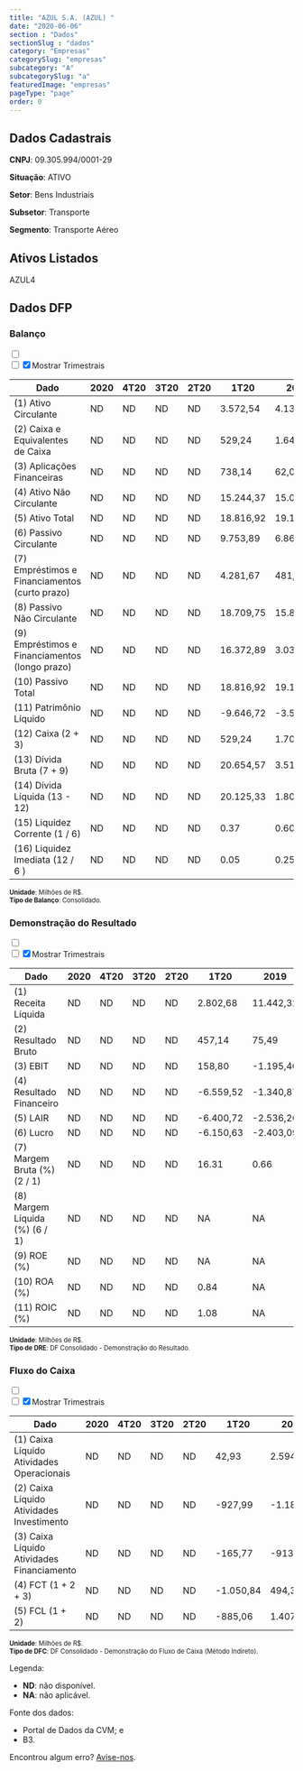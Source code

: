 ```yaml
---  
title: "AZUL S.A. (AZUL) "  
date: "2020-06-06"  
section : "Dados"  
sectionSlug : "dados"  
category: "Empresas"  
categorySlug: "empresas"  
subcategory: "A"  
subcategorySlug: "a"  
featuredImage: "empresas"  
pageType: "page"  
order: 0  
---
```



## Dados Cadastrais


**CNPJ**: 09.305.994/0001-29

**Situação**: ATIVO

**Setor**: Bens Industriais

**Subsetor**: Transporte

**Segmento**: Transporte Aéreo


## Ativos Listados


AZUL4 


## Dados DFP

### Balanço
  
<input type='checkbox' class='toggleCommand' id='toggleBalanco' name='toggleBalanco'>  
<div class='filter-group-balanco'>  
<div class='check_button_balanco'>  
<label for='toggleBalanco'>  
<input type='checkbox' data-filter-col='trimBalanco'><input type='checkbox' data-filter-col='trimBalanco' checked><span>Mostrar Trimestrais</span>  
</label>  
</div>  
</div>  
<div class='overflow balancoTableWrapper'>  
<table class='balancoTable'>  
<thead>  
<tr>  
<th class='dataHeader fixedLeftColumn'>Dado</th>  
<th>2020</th>  
<th class='trimHeader' data-col='trimBalanco'>4T20</th>  
<th class='trimHeader' data-col='trimBalanco'>3T20</th>  
<th class='trimHeader' data-col='trimBalanco'>2T20</th>  
<th class='trimHeader' data-col='trimBalanco'>1T20</th>  
<th>2019</th>  
<th class='trimHeader' data-col='trimBalanco'>4T19</th>  
<th class='trimHeader' data-col='trimBalanco'>3T19</th>  
<th class='trimHeader' data-col='trimBalanco'>2T19</th>  
<th class='trimHeader' data-col='trimBalanco'>1T19</th>  
<th>2018</th>  
<th class='trimHeader' data-col='trimBalanco'>4T18</th>  
<th class='trimHeader' data-col='trimBalanco'>3T18</th>  
<th class='trimHeader' data-col='trimBalanco'>2T18</th>  
<th class='trimHeader' data-col='trimBalanco'>1T18</th>  
<th>2017</th>  
<th class='trimHeader' data-col='trimBalanco'>4T17</th>  
<th class='trimHeader' data-col='trimBalanco'>3T17</th>  
<th class='trimHeader' data-col='trimBalanco'>2T17</th>  
<th class='trimHeader' data-col='trimBalanco'>1T17</th>  
<th>2016</th>  
<th class='trimHeader' data-col='trimBalanco'>4T16</th>  
<th class='trimHeader' data-col='trimBalanco'>3T16</th>  
<th class='trimHeader' data-col='trimBalanco'>2T16</th>  
<th class='trimHeader' data-col='trimBalanco'>1T16</th>  
<th>2015</th>  
<th class='trimHeader' data-col='trimBalanco'>4T15</th>  
<th class='trimHeader' data-col='trimBalanco'>3T15</th>  
<th class='trimHeader' data-col='trimBalanco'>2T15</th>  
<th class='trimHeader' data-col='trimBalanco'>1T15</th>  
</tr>  
</thead>  
<tbody>  
<tr class='trContaAtivo'>  
<td class='leftAlignCell rowDescription fixedLeftColumn'>(1) Ativo Circulante</td>  
<td>ND</td>  
<td data-col='trimBalanco' class='trimData'>ND</td>  
<td data-col='trimBalanco' class='trimData'>ND</td>  
<td data-col='trimBalanco' class='trimData'>ND</td>  
<td data-col='trimBalanco' class='trimData'>3.572,54</td>  
<td>4.138,73</td>  
<td data-col='trimBalanco' class='trimData'>4.138,73</td>  
<td data-col='trimBalanco' class='trimData'>4.055,77</td>  
<td data-col='trimBalanco' class='trimData'>3.888,64</td>  
<td data-col='trimBalanco' class='trimData'>3.585,74</td>  
<td>3.690,19</td>  
<td data-col='trimBalanco' class='trimData'>3.521,80</td>  
<td data-col='trimBalanco' class='trimData'>3.623,93</td>  
<td data-col='trimBalanco' class='trimData'>3.423,94</td>  
<td data-col='trimBalanco' class='trimData'>3.103,51</td>  
<td>3.304,34</td>  
<td data-col='trimBalanco' class='trimData'>3.304,34</td>  
<td data-col='trimBalanco' class='trimData'>2.663,01</td>  
<td data-col='trimBalanco' class='trimData'>2.639,74</td>  
<td data-col='trimBalanco' class='trimData'>3.304,34</td>  
<td>1.910,33</td>  
<td data-col='trimBalanco' class='trimData'>1.910,33</td>  
<td data-col='trimBalanco' class='trimData'>1.910,33</td>  
<td data-col='trimBalanco' class='trimData'>1.910,33</td>  
<td data-col='trimBalanco' class='trimData'>1.910,33</td>  
<td>1.855,10</td>  
<td data-col='trimBalanco' class='trimData'>1.855,10</td>  
<td data-col='trimBalanco' class='trimData'>ND</td>  
<td data-col='trimBalanco' class='trimData'>ND</td>  
<td data-col='trimBalanco' class='trimData'>ND</td>  
</tr>  
<tr class='trContaAtivo'>  
<td class='leftAlignCell rowDescription fixedLeftColumn'>(2) Caixa e Equivalentes de Caixa</td>  
<td>ND</td>  
<td data-col='trimBalanco' class='trimData'>ND</td>  
<td data-col='trimBalanco' class='trimData'>ND</td>  
<td data-col='trimBalanco' class='trimData'>ND</td>  
<td data-col='trimBalanco' class='trimData'>529,24</td>  
<td>1.647,88</td>  
<td data-col='trimBalanco' class='trimData'>1.647,88</td>  
<td data-col='trimBalanco' class='trimData'>1.522,08</td>  
<td data-col='trimBalanco' class='trimData'>1.213,00</td>  
<td data-col='trimBalanco' class='trimData'>908,39</td>  
<td>1.169,14</td>  
<td data-col='trimBalanco' class='trimData'>1.169,14</td>  
<td data-col='trimBalanco' class='trimData'>893,68</td>  
<td data-col='trimBalanco' class='trimData'>848,96</td>  
<td data-col='trimBalanco' class='trimData'>738,94</td>  
<td>762,32</td>  
<td data-col='trimBalanco' class='trimData'>762,32</td>  
<td data-col='trimBalanco' class='trimData'>485,86</td>  
<td data-col='trimBalanco' class='trimData'>500,91</td>  
<td data-col='trimBalanco' class='trimData'>762,32</td>  
<td>549,16</td>  
<td data-col='trimBalanco' class='trimData'>549,16</td>  
<td data-col='trimBalanco' class='trimData'>549,16</td>  
<td data-col='trimBalanco' class='trimData'>549,16</td>  
<td data-col='trimBalanco' class='trimData'>549,16</td>  
<td>636,50</td>  
<td data-col='trimBalanco' class='trimData'>636,50</td>  
<td data-col='trimBalanco' class='trimData'>ND</td>  
<td data-col='trimBalanco' class='trimData'>ND</td>  
<td data-col='trimBalanco' class='trimData'>ND</td>  
</tr>  
<tr class='trContaAtivo'>  
<td class='leftAlignCell rowDescription fixedLeftColumn'>(3) Aplicações Financeiras</td>  
<td>ND</td>  
<td data-col='trimBalanco' class='trimData'>ND</td>  
<td data-col='trimBalanco' class='trimData'>ND</td>  
<td data-col='trimBalanco' class='trimData'>ND</td>  
<td data-col='trimBalanco' class='trimData'>738,14</td>  
<td>62,01</td>  
<td data-col='trimBalanco' class='trimData'>62,01</td>  
<td data-col='trimBalanco' class='trimData'>41,05</td>  
<td data-col='trimBalanco' class='trimData'>261,78</td>  
<td data-col='trimBalanco' class='trimData'>396,82</td>  
<td>517,42</td>  
<td data-col='trimBalanco' class='trimData'>517,42</td>  
<td data-col='trimBalanco' class='trimData'>667,62</td>  
<td data-col='trimBalanco' class='trimData'>725,84</td>  
<td data-col='trimBalanco' class='trimData'>631,62</td>  
<td>1.044,96</td>  
<td data-col='trimBalanco' class='trimData'>1.044,96</td>  
<td data-col='trimBalanco' class='trimData'>971,65</td>  
<td data-col='trimBalanco' class='trimData'>973,24</td>  
<td data-col='trimBalanco' class='trimData'>1.044,96</td>  
<td>384,62</td>  
<td data-col='trimBalanco' class='trimData'>384,62</td>  
<td data-col='trimBalanco' class='trimData'>384,62</td>  
<td data-col='trimBalanco' class='trimData'>384,62</td>  
<td data-col='trimBalanco' class='trimData'>384,62</td>  
<td>110,57</td>  
<td data-col='trimBalanco' class='trimData'>110,57</td>  
<td data-col='trimBalanco' class='trimData'>ND</td>  
<td data-col='trimBalanco' class='trimData'>ND</td>  
<td data-col='trimBalanco' class='trimData'>ND</td>  
</tr>  
<tr class='trContaAtivo'>  
<td class='leftAlignCell rowDescription fixedLeftColumn'>(4) Ativo Não Circulante</td>  
<td>ND</td>  
<td data-col='trimBalanco' class='trimData'>ND</td>  
<td data-col='trimBalanco' class='trimData'>ND</td>  
<td data-col='trimBalanco' class='trimData'>ND</td>  
<td data-col='trimBalanco' class='trimData'>15.244,37</td>  
<td>15.058,76</td>  
<td data-col='trimBalanco' class='trimData'>15.058,76</td>  
<td data-col='trimBalanco' class='trimData'>14.552,91</td>  
<td data-col='trimBalanco' class='trimData'>13.847,39</td>  
<td data-col='trimBalanco' class='trimData'>13.156,34</td>  
<td>12.404,20</td>  
<td data-col='trimBalanco' class='trimData'>8.271,41</td>  
<td data-col='trimBalanco' class='trimData'>7.824,09</td>  
<td data-col='trimBalanco' class='trimData'>7.539,55</td>  
<td data-col='trimBalanco' class='trimData'>7.297,81</td>  
<td>7.012,27</td>  
<td data-col='trimBalanco' class='trimData'>7.012,27</td>  
<td data-col='trimBalanco' class='trimData'>6.346,83</td>  
<td data-col='trimBalanco' class='trimData'>6.544,55</td>  
<td data-col='trimBalanco' class='trimData'>7.012,27</td>  
<td>6.490,08</td>  
<td data-col='trimBalanco' class='trimData'>6.490,08</td>  
<td data-col='trimBalanco' class='trimData'>6.490,08</td>  
<td data-col='trimBalanco' class='trimData'>6.490,08</td>  
<td data-col='trimBalanco' class='trimData'>6.490,08</td>  
<td>5.984,06</td>  
<td data-col='trimBalanco' class='trimData'>5.984,06</td>  
<td data-col='trimBalanco' class='trimData'>ND</td>  
<td data-col='trimBalanco' class='trimData'>ND</td>  
<td data-col='trimBalanco' class='trimData'>ND</td>  
</tr>  
<tr class='trContaAtivo'>  
<td class='leftAlignCell rowDescription fixedLeftColumn'>(5) Ativo Total</td>  
<td>ND</td>  
<td data-col='trimBalanco' class='trimData'>ND</td>  
<td data-col='trimBalanco' class='trimData'>ND</td>  
<td data-col='trimBalanco' class='trimData'>ND</td>  
<td data-col='trimBalanco' class='trimData'>18.816,92</td>  
<td>19.197,49</td>  
<td data-col='trimBalanco' class='trimData'>19.197,49</td>  
<td data-col='trimBalanco' class='trimData'>18.608,68</td>  
<td data-col='trimBalanco' class='trimData'>17.736,03</td>  
<td data-col='trimBalanco' class='trimData'>16.742,08</td>  
<td>16.094,40</td>  
<td data-col='trimBalanco' class='trimData'>11.793,21</td>  
<td data-col='trimBalanco' class='trimData'>11.448,01</td>  
<td data-col='trimBalanco' class='trimData'>10.963,49</td>  
<td data-col='trimBalanco' class='trimData'>10.401,32</td>  
<td>10.316,62</td>  
<td data-col='trimBalanco' class='trimData'>10.316,62</td>  
<td data-col='trimBalanco' class='trimData'>9.009,84</td>  
<td data-col='trimBalanco' class='trimData'>9.184,30</td>  
<td data-col='trimBalanco' class='trimData'>10.316,62</td>  
<td>8.400,41</td>  
<td data-col='trimBalanco' class='trimData'>8.400,41</td>  
<td data-col='trimBalanco' class='trimData'>8.400,41</td>  
<td data-col='trimBalanco' class='trimData'>8.400,41</td>  
<td data-col='trimBalanco' class='trimData'>8.400,41</td>  
<td>7.839,16</td>  
<td data-col='trimBalanco' class='trimData'>7.839,16</td>  
<td data-col='trimBalanco' class='trimData'>ND</td>  
<td data-col='trimBalanco' class='trimData'>ND</td>  
<td data-col='trimBalanco' class='trimData'>ND</td>  
</tr>  
<tr class='trContaPassivo'>  
<td class='leftAlignCell rowDescription fixedLeftColumn'>(6) Passivo Circulante</td>  
<td>ND</td>  
<td data-col='trimBalanco' class='trimData'>ND</td>  
<td data-col='trimBalanco' class='trimData'>ND</td>  
<td data-col='trimBalanco' class='trimData'>ND</td>  
<td data-col='trimBalanco' class='trimData'>9.753,89</td>  
<td>6.862,02</td>  
<td data-col='trimBalanco' class='trimData'>6.862,02</td>  
<td data-col='trimBalanco' class='trimData'>6.061,99</td>  
<td data-col='trimBalanco' class='trimData'>5.735,15</td>  
<td data-col='trimBalanco' class='trimData'>5.193,44</td>  
<td>5.275,92</td>  
<td data-col='trimBalanco' class='trimData'>4.056,79</td>  
<td data-col='trimBalanco' class='trimData'>3.866,52</td>  
<td data-col='trimBalanco' class='trimData'>3.620,93</td>  
<td data-col='trimBalanco' class='trimData'>3.316,58</td>  
<td>3.334,36</td>  
<td data-col='trimBalanco' class='trimData'>3.334,36</td>  
<td data-col='trimBalanco' class='trimData'>3.806,83</td>  
<td data-col='trimBalanco' class='trimData'>3.625,78</td>  
<td data-col='trimBalanco' class='trimData'>3.334,36</td>  
<td>3.617,64</td>  
<td data-col='trimBalanco' class='trimData'>3.617,64</td>  
<td data-col='trimBalanco' class='trimData'>3.617,64</td>  
<td data-col='trimBalanco' class='trimData'>3.617,64</td>  
<td data-col='trimBalanco' class='trimData'>3.617,64</td>  
<td>4.059,82</td>  
<td data-col='trimBalanco' class='trimData'>4.059,82</td>  
<td data-col='trimBalanco' class='trimData'>ND</td>  
<td data-col='trimBalanco' class='trimData'>ND</td>  
<td data-col='trimBalanco' class='trimData'>ND</td>  
</tr>  
<tr class='trContaPassivo'>  
<td class='leftAlignCell rowDescription fixedLeftColumn'>(7) Empréstimos e Financiamentos (curto prazo)</td>  
<td>ND</td>  
<td data-col='trimBalanco' class='trimData'>ND</td>  
<td data-col='trimBalanco' class='trimData'>ND</td>  
<td data-col='trimBalanco' class='trimData'>ND</td>  
<td data-col='trimBalanco' class='trimData'>4.281,67</td>  
<td>481,23</td>  
<td data-col='trimBalanco' class='trimData'>481,23</td>  
<td data-col='trimBalanco' class='trimData'>273,61</td>  
<td data-col='trimBalanco' class='trimData'>227,30</td>  
<td data-col='trimBalanco' class='trimData'>155,74</td>  
<td>158,81</td>  
<td data-col='trimBalanco' class='trimData'>335,05</td>  
<td data-col='trimBalanco' class='trimData'>435,75</td>  
<td data-col='trimBalanco' class='trimData'>542,30</td>  
<td data-col='trimBalanco' class='trimData'>581,57</td>  
<td>568,23</td>  
<td data-col='trimBalanco' class='trimData'>568,23</td>  
<td data-col='trimBalanco' class='trimData'>1.011,12</td>  
<td data-col='trimBalanco' class='trimData'>1.101,16</td>  
<td data-col='trimBalanco' class='trimData'>568,23</td>  
<td>985,24</td>  
<td data-col='trimBalanco' class='trimData'>985,24</td>  
<td data-col='trimBalanco' class='trimData'>985,24</td>  
<td data-col='trimBalanco' class='trimData'>985,24</td>  
<td data-col='trimBalanco' class='trimData'>985,24</td>  
<td>1.249,30</td>  
<td data-col='trimBalanco' class='trimData'>1.249,30</td>  
<td data-col='trimBalanco' class='trimData'>ND</td>  
<td data-col='trimBalanco' class='trimData'>ND</td>  
<td data-col='trimBalanco' class='trimData'>ND</td>  
</tr>  
<tr class='trContaPassivo'>  
<td class='leftAlignCell rowDescription fixedLeftColumn'>(8) Passivo Não Circulante</td>  
<td>ND</td>  
<td data-col='trimBalanco' class='trimData'>ND</td>  
<td data-col='trimBalanco' class='trimData'>ND</td>  
<td data-col='trimBalanco' class='trimData'>ND</td>  
<td data-col='trimBalanco' class='trimData'>18.709,75</td>  
<td>15.854,64</td>  
<td data-col='trimBalanco' class='trimData'>15.854,64</td>  
<td data-col='trimBalanco' class='trimData'>13.191,48</td>  
<td data-col='trimBalanco' class='trimData'>12.089,31</td>  
<td data-col='trimBalanco' class='trimData'>12.020,53</td>  
<td>11.968,52</td>  
<td data-col='trimBalanco' class='trimData'>4.572,71</td>  
<td data-col='trimBalanco' class='trimData'>4.631,75</td>  
<td data-col='trimBalanco' class='trimData'>4.477,19</td>  
<td data-col='trimBalanco' class='trimData'>4.066,02</td>  
<td>4.148,65</td>  
<td data-col='trimBalanco' class='trimData'>4.148,65</td>  
<td data-col='trimBalanco' class='trimData'>2.685,45</td>  
<td data-col='trimBalanco' class='trimData'>3.270,34</td>  
<td data-col='trimBalanco' class='trimData'>4.148,65</td>  
<td>3.780,78</td>  
<td data-col='trimBalanco' class='trimData'>3.780,78</td>  
<td data-col='trimBalanco' class='trimData'>3.780,78</td>  
<td data-col='trimBalanco' class='trimData'>3.780,78</td>  
<td data-col='trimBalanco' class='trimData'>3.780,78</td>  
<td>4.171,51</td>  
<td data-col='trimBalanco' class='trimData'>4.171,51</td>  
<td data-col='trimBalanco' class='trimData'>ND</td>  
<td data-col='trimBalanco' class='trimData'>ND</td>  
<td data-col='trimBalanco' class='trimData'>ND</td>  
</tr>  
<tr class='trContaPassivo'>  
<td class='leftAlignCell rowDescription fixedLeftColumn'>(9) Empréstimos e Financiamentos (longo prazo)</td>  
<td>ND</td>  
<td data-col='trimBalanco' class='trimData'>ND</td>  
<td data-col='trimBalanco' class='trimData'>ND</td>  
<td data-col='trimBalanco' class='trimData'>ND</td>  
<td data-col='trimBalanco' class='trimData'>16.372,89</td>  
<td>3.036,93</td>  
<td data-col='trimBalanco' class='trimData'>3.036,93</td>  
<td data-col='trimBalanco' class='trimData'>3.121,66</td>  
<td data-col='trimBalanco' class='trimData'>2.823,92</td>  
<td data-col='trimBalanco' class='trimData'>2.882,44</td>  
<td>2.597,31</td>  
<td data-col='trimBalanco' class='trimData'>3.370,97</td>  
<td data-col='trimBalanco' class='trimData'>3.317,42</td>  
<td data-col='trimBalanco' class='trimData'>3.292,21</td>  
<td data-col='trimBalanco' class='trimData'>2.806,04</td>  
<td>2.921,65</td>  
<td data-col='trimBalanco' class='trimData'>2.921,65</td>  
<td data-col='trimBalanco' class='trimData'>1.893,85</td>  
<td data-col='trimBalanco' class='trimData'>2.540,69</td>  
<td data-col='trimBalanco' class='trimData'>2.921,65</td>  
<td>3.049,26</td>  
<td data-col='trimBalanco' class='trimData'>3.049,26</td>  
<td data-col='trimBalanco' class='trimData'>3.049,26</td>  
<td data-col='trimBalanco' class='trimData'>3.049,26</td>  
<td data-col='trimBalanco' class='trimData'>3.049,26</td>  
<td>3.561,64</td>  
<td data-col='trimBalanco' class='trimData'>3.561,64</td>  
<td data-col='trimBalanco' class='trimData'>ND</td>  
<td data-col='trimBalanco' class='trimData'>ND</td>  
<td data-col='trimBalanco' class='trimData'>ND</td>  
</tr>  
<tr class='trContaPassivo'>  
<td class='leftAlignCell rowDescription fixedLeftColumn'>(10) Passivo Total</td>  
<td>ND</td>  
<td data-col='trimBalanco' class='trimData'>ND</td>  
<td data-col='trimBalanco' class='trimData'>ND</td>  
<td data-col='trimBalanco' class='trimData'>ND</td>  
<td data-col='trimBalanco' class='trimData'>18.816,92</td>  
<td>19.197,49</td>  
<td data-col='trimBalanco' class='trimData'>19.197,49</td>  
<td data-col='trimBalanco' class='trimData'>18.608,68</td>  
<td data-col='trimBalanco' class='trimData'>17.736,03</td>  
<td data-col='trimBalanco' class='trimData'>16.742,08</td>  
<td>16.094,40</td>  
<td data-col='trimBalanco' class='trimData'>11.793,21</td>  
<td data-col='trimBalanco' class='trimData'>11.448,01</td>  
<td data-col='trimBalanco' class='trimData'>10.963,49</td>  
<td data-col='trimBalanco' class='trimData'>10.401,32</td>  
<td>10.316,62</td>  
<td data-col='trimBalanco' class='trimData'>10.316,62</td>  
<td data-col='trimBalanco' class='trimData'>9.009,84</td>  
<td data-col='trimBalanco' class='trimData'>9.184,30</td>  
<td data-col='trimBalanco' class='trimData'>10.316,62</td>  
<td>8.400,41</td>  
<td data-col='trimBalanco' class='trimData'>8.400,41</td>  
<td data-col='trimBalanco' class='trimData'>8.400,41</td>  
<td data-col='trimBalanco' class='trimData'>8.400,41</td>  
<td data-col='trimBalanco' class='trimData'>8.400,41</td>  
<td>7.839,16</td>  
<td data-col='trimBalanco' class='trimData'>7.839,16</td>  
<td data-col='trimBalanco' class='trimData'>ND</td>  
<td data-col='trimBalanco' class='trimData'>ND</td>  
<td data-col='trimBalanco' class='trimData'>ND</td>  
</tr>  
<tr class='trContaPassivo'>  
<td class='leftAlignCell rowDescription fixedLeftColumn'>(11) Patrimônio Líquido</td>  
<td>ND</td>  
<td data-col='trimBalanco' class='trimData'>ND</td>  
<td data-col='trimBalanco' class='trimData'>ND</td>  
<td data-col='trimBalanco' class='trimData'>ND</td>  
<td class='negativeNumber trimData' data-col='trimBalanco' >-9.646,72</td>  
<td class='negativeNumber'>-3.519,17</td>  
<td class='negativeNumber trimData' data-col='trimBalanco' >-3.519,17</td>  
<td class='negativeNumber trimData' data-col='trimBalanco' >-644,79</td>  
<td class='negativeNumber trimData' data-col='trimBalanco' >-88,43</td>  
<td class='negativeNumber trimData' data-col='trimBalanco' >-471,89</td>  
<td class='negativeNumber'>-1.150,04</td>  
<td data-col='trimBalanco' class='trimData'>3.163,70</td>  
<td data-col='trimBalanco' class='trimData'>2.949,75</td>  
<td data-col='trimBalanco' class='trimData'>2.865,36</td>  
<td data-col='trimBalanco' class='trimData'>3.018,72</td>  
<td>2.833,61</td>  
<td data-col='trimBalanco' class='trimData'>2.833,61</td>  
<td data-col='trimBalanco' class='trimData'>2.517,57</td>  
<td data-col='trimBalanco' class='trimData'>2.288,17</td>  
<td data-col='trimBalanco' class='trimData'>2.833,61</td>  
<td>1.001,99</td>  
<td data-col='trimBalanco' class='trimData'>1.001,99</td>  
<td data-col='trimBalanco' class='trimData'>1.001,99</td>  
<td data-col='trimBalanco' class='trimData'>1.001,99</td>  
<td data-col='trimBalanco' class='trimData'>1.001,99</td>  
<td class='negativeNumber'>-392,17</td>  
<td class='negativeNumber trimData' data-col='trimBalanco' >-392,17</td>  
<td data-col='trimBalanco' class='trimData'>ND</td>  
<td data-col='trimBalanco' class='trimData'>ND</td>  
<td data-col='trimBalanco' class='trimData'>ND</td>  
</tr>  
<tr>  
<td class='leftAlignCell rowDescription fixedLeftColumn'>(12) Caixa (2 + 3)</td>  
<td>ND</td>  
<td data-col='trimBalanco' class='trimData'>ND</td>  
<td data-col='trimBalanco' class='trimData'>ND</td>  
<td data-col='trimBalanco' class='trimData'>ND</td>  
<td class='positiveNumber trimData' data-col='trimBalanco'>529,24</td>  
<td class='positiveNumber'>1.709,89</td>  
<td class='positiveNumber trimData' data-col='trimBalanco'>1.647,88</td>  
<td class='positiveNumber trimData' data-col='trimBalanco'>1.522,08</td>  
<td class='positiveNumber trimData' data-col='trimBalanco'>1.213,00</td>  
<td class='positiveNumber trimData' data-col='trimBalanco'>908,39</td>  
<td class='positiveNumber'>1.686,56</td>  
<td class='positiveNumber trimData' data-col='trimBalanco'>1.169,14</td>  
<td class='positiveNumber trimData' data-col='trimBalanco'>893,68</td>  
<td class='positiveNumber trimData' data-col='trimBalanco'>848,96</td>  
<td class='positiveNumber trimData' data-col='trimBalanco'>738,94</td>  
<td class='positiveNumber'>1.807,28</td>  
<td class='positiveNumber trimData' data-col='trimBalanco'>762,32</td>  
<td class='positiveNumber trimData' data-col='trimBalanco'>485,86</td>  
<td class='positiveNumber trimData' data-col='trimBalanco'>500,91</td>  
<td class='positiveNumber trimData' data-col='trimBalanco'>762,32</td>  
<td class='positiveNumber'>933,78</td>  
<td class='positiveNumber trimData' data-col='trimBalanco'>549,16</td>  
<td class='positiveNumber trimData' data-col='trimBalanco'>549,16</td>  
<td class='positiveNumber trimData' data-col='trimBalanco'>549,16</td>  
<td class='positiveNumber trimData' data-col='trimBalanco'>549,16</td>  
<td class='positiveNumber'>747,07</td>  
<td class='positiveNumber trimData' data-col='trimBalanco'>636,50</td>  
<td data-col='trimBalanco' class='trimData'>ND</td>  
<td data-col='trimBalanco' class='trimData'>ND</td>  
<td data-col='trimBalanco' class='trimData'>ND</td>  
</tr>  
<tr class='trDividaBruta'>  
<td class='leftAlignCell rowDescription fixedLeftColumn'>(13) Dívida Bruta (7 + 9)</td>  
<td>ND</td>  
<td data-col='trimBalanco' class='trimData'>ND</td>  
<td data-col='trimBalanco' class='trimData'>ND</td>  
<td data-col='trimBalanco' class='trimData'>ND</td>  
<td class='negativeNumber trimData' data-col='trimBalanco'>20.654,57</td>  
<td class='negativeNumber'>3.518,16</td>  
<td class='negativeNumber trimData' data-col='trimBalanco'>3.518,16</td>  
<td class='negativeNumber trimData' data-col='trimBalanco'>3.395,28</td>  
<td class='negativeNumber trimData' data-col='trimBalanco'>3.051,22</td>  
<td class='negativeNumber trimData' data-col='trimBalanco'>3.038,18</td>  
<td class='negativeNumber'>2.756,13</td>  
<td class='negativeNumber trimData' data-col='trimBalanco'>3.706,02</td>  
<td class='negativeNumber trimData' data-col='trimBalanco'>3.753,17</td>  
<td class='negativeNumber trimData' data-col='trimBalanco'>3.834,52</td>  
<td class='negativeNumber trimData' data-col='trimBalanco'>3.387,60</td>  
<td class='negativeNumber'>3.489,89</td>  
<td class='negativeNumber trimData' data-col='trimBalanco'>3.489,89</td>  
<td class='negativeNumber trimData' data-col='trimBalanco'>2.904,96</td>  
<td class='negativeNumber trimData' data-col='trimBalanco'>3.641,85</td>  
<td class='negativeNumber trimData' data-col='trimBalanco'>3.489,89</td>  
<td class='negativeNumber'>4.034,49</td>  
<td class='negativeNumber trimData' data-col='trimBalanco'>4.034,49</td>  
<td class='negativeNumber trimData' data-col='trimBalanco'>4.034,49</td>  
<td class='negativeNumber trimData' data-col='trimBalanco'>4.034,49</td>  
<td class='negativeNumber trimData' data-col='trimBalanco'>4.034,49</td>  
<td class='negativeNumber'>4.810,94</td>  
<td class='negativeNumber trimData' data-col='trimBalanco'>4.810,94</td>  
<td data-col='trimBalanco' class='trimData'>ND</td>  
<td data-col='trimBalanco' class='trimData'>ND</td>  
<td data-col='trimBalanco' class='trimData'>ND</td>  
</tr>  
<tr>  
<td class='leftAlignCell rowDescription fixedLeftColumn'>(14) Dívida Líquida  (13 - 12)</td>  
<td>ND</td>  
<td data-col='trimBalanco' class='trimData'>ND</td>  
<td data-col='trimBalanco' class='trimData'>ND</td>  
<td data-col='trimBalanco' class='trimData'>ND</td>  
<td class='negativeNumber trimData' data-col='trimBalanco'>20.125,33</td>  
<td class='negativeNumber'>1.808,27</td>  
<td class='negativeNumber trimData' data-col='trimBalanco'>1.870,28</td>  
<td class='negativeNumber trimData' data-col='trimBalanco'>1.873,19</td>  
<td class='negativeNumber trimData' data-col='trimBalanco'>1.838,22</td>  
<td class='negativeNumber trimData' data-col='trimBalanco'>2.129,79</td>  
<td class='negativeNumber'>1.069,57</td>  
<td class='negativeNumber trimData' data-col='trimBalanco'>2.536,89</td>  
<td class='negativeNumber trimData' data-col='trimBalanco'>2.859,49</td>  
<td class='negativeNumber trimData' data-col='trimBalanco'>2.985,56</td>  
<td class='negativeNumber trimData' data-col='trimBalanco'>2.648,66</td>  
<td class='negativeNumber'>1.682,61</td>  
<td class='negativeNumber trimData' data-col='trimBalanco'>2.727,57</td>  
<td class='negativeNumber trimData' data-col='trimBalanco'>2.419,10</td>  
<td class='negativeNumber trimData' data-col='trimBalanco'>3.140,94</td>  
<td class='negativeNumber trimData' data-col='trimBalanco'>2.727,57</td>  
<td class='negativeNumber'>3.100,72</td>  
<td class='negativeNumber trimData' data-col='trimBalanco'>3.485,33</td>  
<td class='negativeNumber trimData' data-col='trimBalanco'>3.485,33</td>  
<td class='negativeNumber trimData' data-col='trimBalanco'>3.485,33</td>  
<td class='negativeNumber trimData' data-col='trimBalanco'>3.485,33</td>  
<td class='negativeNumber'>4.063,87</td>  
<td class='negativeNumber trimData' data-col='trimBalanco'>4.174,44</td>  
<td data-col='trimBalanco' class='trimData'>ND</td>  
<td data-col='trimBalanco' class='trimData'>ND</td>  
<td data-col='trimBalanco' class='trimData'>ND</td>  
</tr>  
<tr>  
<td class='leftAlignCell rowDescription fixedLeftColumn'>(15) Liquidez Corrente (1 / 6)</td>  
<td>ND</td>  
<td data-col='trimBalanco' class='trimData'>ND</td>  
<td data-col='trimBalanco' class='trimData'>ND</td>  
<td data-col='trimBalanco' class='trimData'>ND</td>  
<td data-col='trimBalanco' class='trimData'>0.37</td>  
<td>0.60</td>  
<td data-col='trimBalanco' class='trimData'>0.60</td>  
<td data-col='trimBalanco' class='trimData'>0.67</td>  
<td data-col='trimBalanco' class='trimData'>0.68</td>  
<td data-col='trimBalanco' class='trimData'>0.69</td>  
<td>0.70</td>  
<td data-col='trimBalanco' class='trimData'>0.87</td>  
<td data-col='trimBalanco' class='trimData'>0.94</td>  
<td data-col='trimBalanco' class='trimData'>0.95</td>  
<td data-col='trimBalanco' class='trimData'>0.94</td>  
<td>0.99</td>  
<td data-col='trimBalanco' class='trimData'>0.99</td>  
<td data-col='trimBalanco' class='trimData'>0.70</td>  
<td data-col='trimBalanco' class='trimData'>0.73</td>  
<td data-col='trimBalanco' class='trimData'>0.99</td>  
<td>0.53</td>  
<td data-col='trimBalanco' class='trimData'>0.53</td>  
<td data-col='trimBalanco' class='trimData'>0.53</td>  
<td data-col='trimBalanco' class='trimData'>0.53</td>  
<td data-col='trimBalanco' class='trimData'>0.53</td>  
<td>0.46</td>  
<td data-col='trimBalanco' class='trimData'>0.46</td>  
<td data-col='trimBalanco' class='trimData'>ND</td>  
<td data-col='trimBalanco' class='trimData'>ND</td>  
<td data-col='trimBalanco' class='trimData'>ND</td>  
</tr>  
<tr>  
<td class='leftAlignCell rowDescription fixedLeftColumn'>(16) Liquidez Imediata  (12 / 6 )</td>  
<td>ND</td>  
<td data-col='trimBalanco' class='trimData'>ND</td>  
<td data-col='trimBalanco' class='trimData'>ND</td>  
<td data-col='trimBalanco' class='trimData'>ND</td>  
<td data-col='trimBalanco' class='trimData'>0.05</td>  
<td>0.25</td>  
<td data-col='trimBalanco' class='trimData'>0.24</td>  
<td data-col='trimBalanco' class='trimData'>0.25</td>  
<td data-col='trimBalanco' class='trimData'>0.21</td>  
<td data-col='trimBalanco' class='trimData'>0.17</td>  
<td>0.32</td>  
<td data-col='trimBalanco' class='trimData'>0.29</td>  
<td data-col='trimBalanco' class='trimData'>0.23</td>  
<td data-col='trimBalanco' class='trimData'>0.23</td>  
<td data-col='trimBalanco' class='trimData'>0.22</td>  
<td>0.54</td>  
<td data-col='trimBalanco' class='trimData'>0.23</td>  
<td data-col='trimBalanco' class='trimData'>0.13</td>  
<td data-col='trimBalanco' class='trimData'>0.14</td>  
<td data-col='trimBalanco' class='trimData'>0.23</td>  
<td>0.26</td>  
<td data-col='trimBalanco' class='trimData'>0.15</td>  
<td data-col='trimBalanco' class='trimData'>0.15</td>  
<td data-col='trimBalanco' class='trimData'>0.15</td>  
<td data-col='trimBalanco' class='trimData'>0.15</td>  
<td>0.18</td>  
<td data-col='trimBalanco' class='trimData'>0.16</td>  
<td data-col='trimBalanco' class='trimData'>ND</td>  
<td data-col='trimBalanco' class='trimData'>ND</td>  
<td data-col='trimBalanco' class='trimData'>ND</td>  
</tr>  
</tbody>  
</table>  
</div>  
<p style='font-size:0.7rem; margin:0px;'><strong>Unidade</strong>: Milhões de R$.</p>  
<p style='font-size:0.7rem; margin:0px;'><strong>Tipo de Balanço</strong>: Consolidado.</p>


### Demonstração do Resultado
  
<input type='checkbox' class='toggleCommand' id='toggleDRE' name='toggleDRE'>  
<div class='filter-group-dre'>  
<div class='check_button_dre'>  
<label for='toggleDRE'>  
<input type='checkbox' data-filter-col='trimDRE'><input type='checkbox' data-filter-col='trimDRE' checked><span>Mostrar Trimestrais</span>  
</label>  
</div>  
</div>  
<div class='overflow balancoTableWrapper'>  
<table class='balancoTable'>  
<thead>  
<tr>  
<th class='dataHeader fixedLeftColumn'>Dado</th>  
<th>2020</th>  
<th class='trimHeader' data-col='trimDRE'>4T20</th>  
<th class='trimHeader' data-col='trimDRE'>3T20</th>  
<th class='trimHeader' data-col='trimDRE'>2T20</th>  
<th class='trimHeader' data-col='trimDRE'>1T20</th>  
<th>2019</th>  
<th class='trimHeader' data-col='trimDRE'>4T19</th>  
<th class='trimHeader' data-col='trimDRE'>3T19</th>  
<th class='trimHeader' data-col='trimDRE'>2T19</th>  
<th class='trimHeader' data-col='trimDRE'>1T19</th>  
<th>2018</th>  
<th class='trimHeader' data-col='trimDRE'>4T18</th>  
<th class='trimHeader' data-col='trimDRE'>3T18</th>  
<th class='trimHeader' data-col='trimDRE'>2T18</th>  
<th class='trimHeader' data-col='trimDRE'>1T18</th>  
<th>2017</th>  
<th class='trimHeader' data-col='trimDRE'>4T17</th>  
<th class='trimHeader' data-col='trimDRE'>3T17</th>  
<th class='trimHeader' data-col='trimDRE'>2T17</th>  
<th class='trimHeader' data-col='trimDRE'>1T17</th>  
<th>2016</th>  
<th class='trimHeader' data-col='trimDRE'>4T16</th>  
<th class='trimHeader' data-col='trimDRE'>3T16</th>  
<th class='trimHeader' data-col='trimDRE'>2T16</th>  
<th class='trimHeader' data-col='trimDRE'>1T16</th>  
<th>2015</th>  
<th class='trimHeader' data-col='trimDRE'>4T15</th>  
<th class='trimHeader' data-col='trimDRE'>3T15</th>  
<th class='trimHeader' data-col='trimDRE'>2T15</th>  
<th class='trimHeader' data-col='trimDRE'>1T15</th>  
</tr>  
</thead>  
<tbody>  
<tr class='trDRE'>  
<td class='leftAlignCell rowDescription fixedLeftColumn'>(1) Receita Líquida</td>  
<td>ND</td>  
<td data-col='trimDRE' class='trimData'>ND</td>  
<td data-col='trimDRE' class='trimData'>ND</td>  
<td data-col='trimDRE' class='trimData'>ND</td>  
<td data-col='trimDRE' class='trimData' >2.802,68</td>  
<td>11.442,32</td>  
<td data-col='trimDRE' class='trimData' >3.251,90</td>  
<td data-col='trimDRE' class='trimData' >3.030,73</td>  
<td data-col='trimDRE' class='trimData' >2.617,70</td>  
<td data-col='trimDRE' class='trimData' >2.541,99</td>  
<td>9.057,06</td>  
<td data-col='trimDRE' class='trimData' >2.480,43</td>  
<td data-col='trimDRE' class='trimData' >2.441,65</td>  
<td data-col='trimDRE' class='trimData' >2.017,88</td>  
<td data-col='trimDRE' class='trimData' >2.213,40</td>  
<td>7.789,50</td>  
<td data-col='trimDRE' class='trimData' >2.194,26</td>  
<td data-col='trimDRE' class='trimData' >1.998,19</td>  
<td data-col='trimDRE' class='trimData' >1.723,26</td>  
<td data-col='trimDRE' class='trimData' >1.873,79</td>  
<td>6.669,89</td>  
<td data-col='trimDRE' class='trimData' >1.820,59</td>  
<td data-col='trimDRE' class='trimData' >1.736,82</td>  
<td data-col='trimDRE' class='trimData' >1.443,95</td>  
<td data-col='trimDRE' class='trimData' >1.668,53</td>  
<td>6.257,87</td>  
<td data-col='trimDRE' class='trimData' >6.257,87</td>  
<td data-col='trimDRE' class='trimData'>ND</td>  
<td data-col='trimDRE' class='trimData'>ND</td>  
<td data-col='trimDRE' class='trimData'>ND</td>  
</tr>  
<tr class='trDRE'>  
<td class='leftAlignCell rowDescription fixedLeftColumn'>(2) Resultado Bruto</td>  
<td>ND</td>  
<td data-col='trimDRE' class='trimData'>ND</td>  
<td data-col='trimDRE' class='trimData'>ND</td>  
<td data-col='trimDRE' class='trimData'>ND</td>  
<td data-col='trimDRE' class='trimData positiveNumberGreen' >457,14</td>  
<td class='positiveNumberGreen'>75,49</td>  
<td data-col='trimDRE' class='trimData negativeNumber' >-2.072,68</td>  
<td data-col='trimDRE' class='trimData positiveNumberGreen' >885,38</td>  
<td data-col='trimDRE' class='trimData positiveNumberGreen' >639,17</td>  
<td data-col='trimDRE' class='trimData positiveNumberGreen' >623,63</td>  
<td class='positiveNumberGreen'>2.265,42</td>  
<td data-col='trimDRE' class='trimData positiveNumberGreen' >568,54</td>  
<td data-col='trimDRE' class='trimData positiveNumberGreen' >457,50</td>  
<td data-col='trimDRE' class='trimData positiveNumberGreen' >46,89</td>  
<td data-col='trimDRE' class='trimData positiveNumberGreen' >524,31</td>  
<td class='positiveNumberGreen'>1.806,12</td>  
<td data-col='trimDRE' class='trimData positiveNumberGreen' >590,13</td>  
<td data-col='trimDRE' class='trimData positiveNumberGreen' >503,84</td>  
<td data-col='trimDRE' class='trimData positiveNumberGreen' >302,92</td>  
<td data-col='trimDRE' class='trimData positiveNumberGreen' >409,22</td>  
<td class='positiveNumberGreen'>1.218,77</td>  
<td data-col='trimDRE' class='trimData positiveNumberGreen' >399,70</td>  
<td data-col='trimDRE' class='trimData positiveNumberGreen' >388,58</td>  
<td data-col='trimDRE' class='trimData positiveNumberGreen' >217,87</td>  
<td data-col='trimDRE' class='trimData positiveNumberGreen' >212,62</td>  
<td class='positiveNumberGreen'>620,78</td>  
<td data-col='trimDRE' class='trimData positiveNumberGreen' >620,78</td>  
<td data-col='trimDRE' class='trimData'>ND</td>  
<td data-col='trimDRE' class='trimData'>ND</td>  
<td data-col='trimDRE' class='trimData'>ND</td>  
</tr>  
<tr class='trDRE'>  
<td class='leftAlignCell rowDescription fixedLeftColumn'>(3) EBIT</td>  
<td>ND</td>  
<td data-col='trimDRE' class='trimData'>ND</td>  
<td data-col='trimDRE' class='trimData'>ND</td>  
<td data-col='trimDRE' class='trimData'>ND</td>  
<td data-col='trimDRE' class='trimData positiveNumberGreen' >158,80</td>  
<td class='negativeNumber'>-1.195,40</td>  
<td data-col='trimDRE' class='trimData negativeNumber' >-2.414,28</td>  
<td data-col='trimDRE' class='trimData positiveNumberGreen' >543,41</td>  
<td data-col='trimDRE' class='trimData positiveNumberGreen' >339,87</td>  
<td data-col='trimDRE' class='trimData positiveNumberGreen' >335,60</td>  
<td class='positiveNumberGreen'>1.193,62</td>  
<td data-col='trimDRE' class='trimData positiveNumberGreen' >282,93</td>  
<td data-col='trimDRE' class='trimData positiveNumberGreen' >174,11</td>  
<td data-col='trimDRE' class='trimData negativeNumber' >-207,52</td>  
<td data-col='trimDRE' class='trimData positiveNumberGreen' >275,93</td>  
<td class='positiveNumberGreen'>865,02</td>  
<td data-col='trimDRE' class='trimData positiveNumberGreen' >305,60</td>  
<td data-col='trimDRE' class='trimData positiveNumberGreen' >249,28</td>  
<td data-col='trimDRE' class='trimData positiveNumberGreen' >104,93</td>  
<td data-col='trimDRE' class='trimData positiveNumberGreen' >205,21</td>  
<td class='positiveNumberGreen'>344,29</td>  
<td data-col='trimDRE' class='trimData positiveNumberGreen' >169,97</td>  
<td data-col='trimDRE' class='trimData positiveNumberGreen' >166,04</td>  
<td data-col='trimDRE' class='trimData positiveNumberGreen' >1,32</td>  
<td data-col='trimDRE' class='trimData positiveNumberGreen' >6,96</td>  
<td class='negativeNumber'>-167,59</td>  
<td data-col='trimDRE' class='trimData negativeNumber' >-167,59</td>  
<td data-col='trimDRE' class='trimData'>ND</td>  
<td data-col='trimDRE' class='trimData'>ND</td>  
<td data-col='trimDRE' class='trimData'>ND</td>  
</tr>  
<tr class='trDRE'>  
<td class='leftAlignCell rowDescription fixedLeftColumn'>(4) Resultado Financeiro</td>  
<td>ND</td>  
<td data-col='trimDRE' class='trimData'>ND</td>  
<td data-col='trimDRE' class='trimData'>ND</td>  
<td data-col='trimDRE' class='trimData'>ND</td>  
<td data-col='trimDRE' class='trimData negativeNumber' >-6.559,52</td>  
<td class='negativeNumber'>-1.340,87</td>  
<td data-col='trimDRE' class='trimData negativeNumber' >-37,84</td>  
<td data-col='trimDRE' class='trimData negativeNumber' >-1.003,61</td>  
<td data-col='trimDRE' class='trimData negativeNumber' >-40,47</td>  
<td data-col='trimDRE' class='trimData negativeNumber' >-258,94</td>  
<td class='negativeNumber'>-1.646,55</td>  
<td data-col='trimDRE' class='trimData negativeNumber' >-107,42</td>  
<td data-col='trimDRE' class='trimData positiveNumberGreen' >1,48</td>  
<td data-col='trimDRE' class='trimData positiveNumberGreen' >188,44</td>  
<td data-col='trimDRE' class='trimData negativeNumber' >-5,84</td>  
<td class='negativeNumber'>-267,18</td>  
<td data-col='trimDRE' class='trimData positiveNumberGreen' >72,36</td>  
<td data-col='trimDRE' class='trimData negativeNumber' >-45,41</td>  
<td data-col='trimDRE' class='trimData negativeNumber' >-149,41</td>  
<td data-col='trimDRE' class='trimData negativeNumber' >-144,71</td>  
<td class='negativeNumber'>-326,62</td>  
<td data-col='trimDRE' class='trimData negativeNumber' >-57,68</td>  
<td data-col='trimDRE' class='trimData negativeNumber' >-151,11</td>  
<td data-col='trimDRE' class='trimData negativeNumber' >-43,40</td>  
<td data-col='trimDRE' class='trimData negativeNumber' >-74,43</td>  
<td class='negativeNumber'>-909,84</td>  
<td data-col='trimDRE' class='trimData negativeNumber' >-909,84</td>  
<td data-col='trimDRE' class='trimData'>ND</td>  
<td data-col='trimDRE' class='trimData'>ND</td>  
<td data-col='trimDRE' class='trimData'>ND</td>  
</tr>  
<tr class='trDRE'>  
<td class='leftAlignCell rowDescription fixedLeftColumn'>(5) LAIR</td>  
<td>ND</td>  
<td data-col='trimDRE' class='trimData'>ND</td>  
<td data-col='trimDRE' class='trimData'>ND</td>  
<td data-col='trimDRE' class='trimData'>ND</td>  
<td data-col='trimDRE' class='trimData negativeNumber' >-6.400,72</td>  
<td class='negativeNumber'>-2.536,26</td>  
<td data-col='trimDRE' class='trimData negativeNumber' >-2.452,13</td>  
<td data-col='trimDRE' class='trimData negativeNumber' >-460,19</td>  
<td data-col='trimDRE' class='trimData positiveNumberGreen' >299,40</td>  
<td data-col='trimDRE' class='trimData positiveNumberGreen' >76,66</td>  
<td class='negativeNumber'>-452,93</td>  
<td data-col='trimDRE' class='trimData positiveNumberGreen' >175,52</td>  
<td data-col='trimDRE' class='trimData positiveNumberGreen' >175,59</td>  
<td data-col='trimDRE' class='trimData negativeNumber' >-19,08</td>  
<td data-col='trimDRE' class='trimData positiveNumberGreen' >270,08</td>  
<td class='positiveNumberGreen'>597,84</td>  
<td data-col='trimDRE' class='trimData positiveNumberGreen' >377,96</td>  
<td data-col='trimDRE' class='trimData positiveNumberGreen' >203,87</td>  
<td data-col='trimDRE' class='trimData negativeNumber' >-44,48</td>  
<td data-col='trimDRE' class='trimData positiveNumberGreen' >60,50</td>  
<td class='positiveNumberGreen'>17,67</td>  
<td data-col='trimDRE' class='trimData positiveNumberGreen' >112,29</td>  
<td data-col='trimDRE' class='trimData positiveNumberGreen' >14,93</td>  
<td data-col='trimDRE' class='trimData negativeNumber' >-42,08</td>  
<td data-col='trimDRE' class='trimData negativeNumber' >-67,47</td>  
<td class='negativeNumber'>-1.077,42</td>  
<td data-col='trimDRE' class='trimData negativeNumber' >-1.077,42</td>  
<td data-col='trimDRE' class='trimData'>ND</td>  
<td data-col='trimDRE' class='trimData'>ND</td>  
<td data-col='trimDRE' class='trimData'>ND</td>  
</tr>  
<tr class='trDRE'>  
<td class='leftAlignCell rowDescription fixedLeftColumn'>(6) Lucro</td>  
<td>ND</td>  
<td data-col='trimDRE' class='trimData'>ND</td>  
<td data-col='trimDRE' class='trimData'>ND</td>  
<td data-col='trimDRE' class='trimData'>ND</td>  
<td data-col='trimDRE' class='trimData negativeNumber' >-6.150,63</td>  
<td class='negativeNumber'>-2.403,09</td>  
<td data-col='trimDRE' class='trimData negativeNumber' >-2.432,45</td>  
<td data-col='trimDRE' class='trimData negativeNumber' >-453,81</td>  
<td data-col='trimDRE' class='trimData positiveNumberGreen' >345,49</td>  
<td data-col='trimDRE' class='trimData positiveNumberGreen' >137,68</td>  
<td class='negativeNumber'>-635,73</td>  
<td data-col='trimDRE' class='trimData positiveNumberGreen' >138,17</td>  
<td data-col='trimDRE' class='trimData positiveNumberGreen' >116,57</td>  
<td data-col='trimDRE' class='trimData negativeNumber' >-45,01</td>  
<td data-col='trimDRE' class='trimData positiveNumberGreen' >210,54</td>  
<td class='positiveNumberGreen'>529,04</td>  
<td data-col='trimDRE' class='trimData positiveNumberGreen' >303,66</td>  
<td data-col='trimDRE' class='trimData positiveNumberGreen' >204,03</td>  
<td data-col='trimDRE' class='trimData negativeNumber' >-33,95</td>  
<td data-col='trimDRE' class='trimData positiveNumberGreen' >55,30</td>  
<td class='negativeNumber'>-126,31</td>  
<td data-col='trimDRE' class='trimData positiveNumberGreen' >51,30</td>  
<td data-col='trimDRE' class='trimData positiveNumberGreen' >9,45</td>  
<td data-col='trimDRE' class='trimData negativeNumber' >-120,14</td>  
<td data-col='trimDRE' class='trimData negativeNumber' >-66,92</td>  
<td class='negativeNumber'>-1.074,90</td>  
<td data-col='trimDRE' class='trimData negativeNumber' >-1.074,90</td>  
<td data-col='trimDRE' class='trimData'>ND</td>  
<td data-col='trimDRE' class='trimData'>ND</td>  
<td data-col='trimDRE' class='trimData'>ND</td>  
</tr>  
<tr class='trDREMargem'>  
<td class='leftAlignCell rowDescription fixedLeftColumn'>(7) Margem Bruta (%) (2 / 1)</td>  
<td>ND</td>  
<td data-col='trimDRE' class='trimData'>ND</td>  
<td data-col='trimDRE' class='trimData'>ND</td>  
<td data-col='trimDRE' class='trimData'>ND</td>  
<td data-col='trimDRE' class='trimData'>16.31</td>  
<td>0.66</td>  
<td data-col='trimDRE' class='trimData'>NA</td>  
<td data-col='trimDRE' class='trimData'>29.21</td>  
<td data-col='trimDRE' class='trimData'>24.42</td>  
<td data-col='trimDRE' class='trimData'>24.53</td>  
<td>25.01</td>  
<td data-col='trimDRE' class='trimData'>22.92</td>  
<td data-col='trimDRE' class='trimData'>18.74</td>  
<td data-col='trimDRE' class='trimData'>2.32</td>  
<td data-col='trimDRE' class='trimData'>23.69</td>  
<td>23.19</td>  
<td data-col='trimDRE' class='trimData'>26.89</td>  
<td data-col='trimDRE' class='trimData'>25.21</td>  
<td data-col='trimDRE' class='trimData'>17.58</td>  
<td data-col='trimDRE' class='trimData'>21.84</td>  
<td>18.27</td>  
<td data-col='trimDRE' class='trimData'>21.95</td>  
<td data-col='trimDRE' class='trimData'>22.37</td>  
<td data-col='trimDRE' class='trimData'>15.09</td>  
<td data-col='trimDRE' class='trimData'>12.74</td>  
<td>9.92</td>  
<td data-col='trimDRE' class='trimData'>9.92</td>  
<td data-col='trimDRE' class='trimData'>ND</td>  
<td data-col='trimDRE' class='trimData'>ND</td>  
<td data-col='trimDRE' class='trimData'>ND</td>  
</tr>  
<tr class='trDREMargem'>  
<td class='leftAlignCell rowDescription fixedLeftColumn'>(8) Margem Líquida (%) (6 / 1)</td>  
<td>ND</td>  
<td data-col='trimDRE' class='trimData'>ND</td>  
<td data-col='trimDRE' class='trimData'>ND</td>  
<td data-col='trimDRE' class='trimData'>ND</td>  
<td data-col='trimDRE' class='trimData'>NA</td>  
<td>NA</td>  
<td data-col='trimDRE' class='trimData'>NA</td>  
<td data-col='trimDRE' class='trimData'>NA</td>  
<td data-col='trimDRE' class='trimData'>13.20</td>  
<td data-col='trimDRE' class='trimData'>5.42</td>  
<td>NA</td>  
<td data-col='trimDRE' class='trimData'>5.57</td>  
<td data-col='trimDRE' class='trimData'>4.77</td>  
<td data-col='trimDRE' class='trimData'>NA</td>  
<td data-col='trimDRE' class='trimData'>9.51</td>  
<td>6.79</td>  
<td data-col='trimDRE' class='trimData'>13.84</td>  
<td data-col='trimDRE' class='trimData'>10.21</td>  
<td data-col='trimDRE' class='trimData'>NA</td>  
<td data-col='trimDRE' class='trimData'>2.95</td>  
<td>NA</td>  
<td data-col='trimDRE' class='trimData'>2.82</td>  
<td data-col='trimDRE' class='trimData'>0.54</td>  
<td data-col='trimDRE' class='trimData'>NA</td>  
<td data-col='trimDRE' class='trimData'>NA</td>  
<td>NA</td>  
<td data-col='trimDRE' class='trimData'>NA</td>  
<td data-col='trimDRE' class='trimData'>ND</td>  
<td data-col='trimDRE' class='trimData'>ND</td>  
<td data-col='trimDRE' class='trimData'>ND</td>  
</tr>  
<tr>  
<td class='leftAlignCell rowDescription fixedLeftColumn'>(9) ROE (%)</td>  
<td>ND</td>  
<td data-col='trimDRE' class='trimData'>ND</td>  
<td data-col='trimDRE' class='trimData'>ND</td>  
<td data-col='trimDRE' class='trimData'>ND</td>  
<td data-col='trimDRE' class='trimData'>NA</td>  
<td>NA</td>  
<td data-col='trimDRE' class='trimData'>NA</td>  
<td data-col='trimDRE' class='trimData'>NA</td>  
<td data-col='trimDRE' class='trimData'>-390.70</td>  
<td data-col='trimDRE' class='trimData'>-29.18</td>  
<td>NA</td>  
<td data-col='trimDRE' class='trimData'>4.37</td>  
<td data-col='trimDRE' class='trimData'>3.95</td>  
<td data-col='trimDRE' class='trimData'>NA</td>  
<td data-col='trimDRE' class='trimData'>6.97</td>  
<td>18.67</td>  
<td data-col='trimDRE' class='trimData'>10.72</td>  
<td data-col='trimDRE' class='trimData'>8.10</td>  
<td data-col='trimDRE' class='trimData'>NA</td>  
<td data-col='trimDRE' class='trimData'>1.95</td>  
<td>NA</td>  
<td data-col='trimDRE' class='trimData'>5.12</td>  
<td data-col='trimDRE' class='trimData'>0.94</td>  
<td data-col='trimDRE' class='trimData'>NA</td>  
<td data-col='trimDRE' class='trimData'>NA</td>  
<td>NA</td>  
<td data-col='trimDRE' class='trimData'>NA</td>  
<td data-col='trimDRE' class='trimData'>ND</td>  
<td data-col='trimDRE' class='trimData'>ND</td>  
<td data-col='trimDRE' class='trimData'>ND</td>  
</tr>  
<tr>  
<td class='leftAlignCell rowDescription fixedLeftColumn'>(10) ROA (%)</td>  
<td>ND</td>  
<td data-col='trimDRE' class='trimData'>ND</td>  
<td data-col='trimDRE' class='trimData'>ND</td>  
<td data-col='trimDRE' class='trimData'>ND</td>  
<td data-col='trimDRE' class='trimData'>0.84</td>  
<td>NA</td>  
<td data-col='trimDRE' class='trimData'>NA</td>  
<td data-col='trimDRE' class='trimData'>2.92</td>  
<td data-col='trimDRE' class='trimData'>1.92</td>  
<td data-col='trimDRE' class='trimData'>2.00</td>  
<td>7.42</td>  
<td data-col='trimDRE' class='trimData'>2.40</td>  
<td data-col='trimDRE' class='trimData'>1.52</td>  
<td data-col='trimDRE' class='trimData'>NA</td>  
<td data-col='trimDRE' class='trimData'>2.65</td>  
<td>8.38</td>  
<td data-col='trimDRE' class='trimData'>2.96</td>  
<td data-col='trimDRE' class='trimData'>2.77</td>  
<td data-col='trimDRE' class='trimData'>1.14</td>  
<td data-col='trimDRE' class='trimData'>1.99</td>  
<td>4.10</td>  
<td data-col='trimDRE' class='trimData'>2.02</td>  
<td data-col='trimDRE' class='trimData'>1.98</td>  
<td data-col='trimDRE' class='trimData'>0.02</td>  
<td data-col='trimDRE' class='trimData'>0.08</td>  
<td>NA</td>  
<td data-col='trimDRE' class='trimData'>NA</td>  
<td data-col='trimDRE' class='trimData'>ND</td>  
<td data-col='trimDRE' class='trimData'>ND</td>  
<td data-col='trimDRE' class='trimData'>ND</td>  
</tr>  
<tr>  
<td class='leftAlignCell rowDescription fixedLeftColumn'>(11) ROIC (%)</td>  
<td>ND</td>  
<td data-col='trimDRE' class='trimData'>ND</td>  
<td data-col='trimDRE' class='trimData'>ND</td>  
<td data-col='trimDRE' class='trimData'>ND</td>  
<td data-col='trimDRE' class='trimData'>1.08</td>  
<td>NA</td>  
<td data-col='trimDRE' class='trimData'>NA</td>  
<td data-col='trimDRE' class='trimData'>30.21</td>  
<td data-col='trimDRE' class='trimData'>15.07</td>  
<td data-col='trimDRE' class='trimData'>17.56</td>  
<td>-978.98</td>  
<td data-col='trimDRE' class='trimData'>3.60</td>  
<td data-col='trimDRE' class='trimData'>2.23</td>  
<td data-col='trimDRE' class='trimData'>NA</td>  
<td data-col='trimDRE' class='trimData'>3.62</td>  
<td>12.64</td>  
<td data-col='trimDRE' class='trimData'>4.47</td>  
<td data-col='trimDRE' class='trimData'>4.15</td>  
<td data-col='trimDRE' class='trimData'>1.55</td>  
<td data-col='trimDRE' class='trimData'>3.00</td>  
<td>5.54</td>  
<td data-col='trimDRE' class='trimData'>2.73</td>  
<td data-col='trimDRE' class='trimData'>2.67</td>  
<td data-col='trimDRE' class='trimData'>0.02</td>  
<td data-col='trimDRE' class='trimData'>0.11</td>  
<td>NA</td>  
<td data-col='trimDRE' class='trimData'>NA</td>  
<td data-col='trimDRE' class='trimData'>ND</td>  
<td data-col='trimDRE' class='trimData'>ND</td>  
<td data-col='trimDRE' class='trimData'>ND</td>  
</tr>  
</tbody>  
</table>  
</div>  
<p style='font-size:0.7rem; margin:0px;'><strong>Unidade</strong>: Milhões de R$.</p>  
<p style='font-size:0.7rem; margin:0px;'><strong>Tipo de DRE</strong>: DF Consolidado - Demonstração do Resultado.</p>


### Fluxo do Caixa
  
<input type='checkbox' class='toggleCommand' id='toggleDFC' name='toggleDFC'>  
<div class='filter-group-dfc'>  
<div class='check_button_dfc'>  
<label for='toggleDFC'>  
<input type='checkbox' data-filter-col='trimDFC'><input type='checkbox' data-filter-col='trimDFC' checked><span>Mostrar Trimestrais</span>  
</label>  
</div>  
</div>  
<div class='overflow balancoTableWrapper'>  
<table class='balancoTable'>  
<thead>  
<tr>  
<th class='dataHeader fixedLeftColumn'>Dado</th>  
<th>2020</th>  
<th class='trimHeader' data-col='trimDFC'>4T20</th>  
<th class='trimHeader' data-col='trimDFC'>3T20</th>  
<th class='trimHeader' data-col='trimDFC'>2T20</th>  
<th class='trimHeader' data-col='trimDFC'>1T20</th>  
<th>2019</th>  
<th class='trimHeader' data-col='trimDFC'>4T19</th>  
<th class='trimHeader' data-col='trimDFC'>3T19</th>  
<th class='trimHeader' data-col='trimDFC'>2T19</th>  
<th class='trimHeader' data-col='trimDFC'>1T19</th>  
<th>2018</th>  
<th class='trimHeader' data-col='trimDFC'>4T18</th>  
<th class='trimHeader' data-col='trimDFC'>3T18</th>  
<th class='trimHeader' data-col='trimDFC'>2T18</th>  
<th class='trimHeader' data-col='trimDFC'>1T18</th>  
<th>2017</th>  
<th class='trimHeader' data-col='trimDFC'>4T17</th>  
<th class='trimHeader' data-col='trimDFC'>3T17</th>  
<th class='trimHeader' data-col='trimDFC'>2T17</th>  
<th class='trimHeader' data-col='trimDFC'>1T17</th>  
<th>2016</th>  
<th class='trimHeader' data-col='trimDFC'>4T16</th>  
<th class='trimHeader' data-col='trimDFC'>3T16</th>  
<th class='trimHeader' data-col='trimDFC'>2T16</th>  
<th class='trimHeader' data-col='trimDFC'>1T16</th>  
<th>2015</th>  
<th class='trimHeader' data-col='trimDFC'>4T15</th>  
<th class='trimHeader' data-col='trimDFC'>3T15</th>  
<th class='trimHeader' data-col='trimDFC'>2T15</th>  
<th class='trimHeader' data-col='trimDFC'>1T15</th>  
</tr>  
</thead>  
<tbody>  
<tr class='trDFC'>  
<td class='leftAlignCell rowDescription fixedLeftColumn'>(1) Caixa Líquido Atividades Operacionais</td>  
<td>ND</td>  
<td data-col='trimDFC' class='trimData'>ND</td>  
<td data-col='trimDFC' class='trimData'>ND</td>  
<td data-col='trimDFC' class='trimData'>ND</td>  
<td data-col='trimDFC' class='trimData' >42,93</td>  
<td>2.594,64</td>  
<td data-col='trimDFC' class='trimData' >891,74</td>  
<td data-col='trimDFC' class='trimData' >736,69</td>  
<td data-col='trimDFC' class='trimData' >750,40</td>  
<td data-col='trimDFC' class='trimData' >215,81</td>  
<td>1.764,90</td>  
<td data-col='trimDFC' class='trimData' >300,88</td>  
<td data-col='trimDFC' class='trimData' >199,50</td>  
<td data-col='trimDFC' class='trimData' >63,82</td>  
<td data-col='trimDFC' class='trimData' >-121,14</td>  
<td>295,50</td>  
<td data-col='trimDFC' class='trimData' >39,82</td>  
<td data-col='trimDFC' class='trimData' >423,61</td>  
<td data-col='trimDFC' class='trimData' >-194,11</td>  
<td data-col='trimDFC' class='trimData' >26,18</td>  
<td>53,97</td>  
<td data-col='trimDFC' class='trimData' >319,50</td>  
<td data-col='trimDFC' class='trimData' >-103,33</td>  
<td data-col='trimDFC' class='trimData' >-67,37</td>  
<td data-col='trimDFC' class='trimData' >-94,83</td>  
<td>-371,04</td>  
<td data-col='trimDFC' class='trimData' >-371,04</td>  
<td data-col='trimDFC' class='trimData'>ND</td>  
<td data-col='trimDFC' class='trimData'>ND</td>  
<td data-col='trimDFC' class='trimData'>ND</td>  
</tr>  
<tr class='trDFC'>  
<td class='leftAlignCell rowDescription fixedLeftColumn'>(2) Caixa Líquido Atividades Investimento</td>  
<td>ND</td>  
<td data-col='trimDFC' class='trimData'>ND</td>  
<td data-col='trimDFC' class='trimData'>ND</td>  
<td data-col='trimDFC' class='trimData'>ND</td>  
<td data-col='trimDFC' class='trimData' >-927,99</td>  
<td>-1.186,82</td>  
<td data-col='trimDFC' class='trimData' >-538,17</td>  
<td data-col='trimDFC' class='trimData' >-78,57</td>  
<td data-col='trimDFC' class='trimData' >-171,40</td>  
<td data-col='trimDFC' class='trimData' >-398,68</td>  
<td>-273,84</td>  
<td data-col='trimDFC' class='trimData' >-89,23</td>  
<td data-col='trimDFC' class='trimData' >41,81</td>  
<td data-col='trimDFC' class='trimData' >-123,28</td>  
<td data-col='trimDFC' class='trimData' >228,66</td>  
<td>-975,84</td>  
<td data-col='trimDFC' class='trimData' >-204,18</td>  
<td data-col='trimDFC' class='trimData' >-84,75</td>  
<td data-col='trimDFC' class='trimData' >-812,87</td>  
<td data-col='trimDFC' class='trimData' >125,96</td>  
<td>-644,35</td>  
<td data-col='trimDFC' class='trimData' >-282,58</td>  
<td data-col='trimDFC' class='trimData' >-14,84</td>  
<td data-col='trimDFC' class='trimData' >87,75</td>  
<td data-col='trimDFC' class='trimData' >-434,68</td>  
<td>-542,51</td>  
<td data-col='trimDFC' class='trimData' >-542,51</td>  
<td data-col='trimDFC' class='trimData'>ND</td>  
<td data-col='trimDFC' class='trimData'>ND</td>  
<td data-col='trimDFC' class='trimData'>ND</td>  
</tr>  
<tr class='trDFC'>  
<td class='leftAlignCell rowDescription fixedLeftColumn'>(3) Caixa Líquido Atividades Financiamento</td>  
<td>ND</td>  
<td data-col='trimDFC' class='trimData'>ND</td>  
<td data-col='trimDFC' class='trimData'>ND</td>  
<td data-col='trimDFC' class='trimData'>ND</td>  
<td data-col='trimDFC' class='trimData' >-165,77</td>  
<td>-913,50</td>  
<td data-col='trimDFC' class='trimData' >-251,02</td>  
<td data-col='trimDFC' class='trimData' >-306,13</td>  
<td data-col='trimDFC' class='trimData' >-281,16</td>  
<td data-col='trimDFC' class='trimData' >-75,19</td>  
<td>-1.151,28</td>  
<td data-col='trimDFC' class='trimData' >86,77</td>  
<td data-col='trimDFC' class='trimData' >-223,63</td>  
<td data-col='trimDFC' class='trimData' >110,03</td>  
<td data-col='trimDFC' class='trimData' >-134,41</td>  
<td>856,66</td>  
<td data-col='trimDFC' class='trimData' >400,45</td>  
<td data-col='trimDFC' class='trimData' >-335,76</td>  
<td data-col='trimDFC' class='trimData' >1.053,99</td>  
<td data-col='trimDFC' class='trimData' >-262,03</td>  
<td>526,66</td>  
<td data-col='trimDFC' class='trimData' >82,20</td>  
<td data-col='trimDFC' class='trimData' >390,61</td>  
<td data-col='trimDFC' class='trimData' >-106,52</td>  
<td data-col='trimDFC' class='trimData' >160,36</td>  
<td>1.161,09</td>  
<td data-col='trimDFC' class='trimData' >1.161,09</td>  
<td data-col='trimDFC' class='trimData'>ND</td>  
<td data-col='trimDFC' class='trimData'>ND</td>  
<td data-col='trimDFC' class='trimData'>ND</td>  
</tr>  
<tr>  
<td class='leftAlignCell rowDescription fixedLeftColumn'>(4) FCT (1 + 2 + 3)</td>  
<td>ND</td>  
<td data-col='trimDFC' class='trimData'>ND</td>  
<td data-col='trimDFC' class='trimData'>ND</td>  
<td data-col='trimDFC' class='trimData'>ND</td>  
<td data-col='trimDFC' class='trimData negativeNumber'>-1.050,84</td>  
<td class='positiveNumber'>494,31</td>  
<td data-col='trimDFC' class='trimData positiveNumber'>102,54</td>  
<td data-col='trimDFC' class='trimData positiveNumber'>352,00</td>  
<td data-col='trimDFC' class='trimData positiveNumber'>297,84</td>  
<td data-col='trimDFC' class='trimData negativeNumber'>-258,06</td>  
<td class='positiveNumber'>339,78</td>  
<td data-col='trimDFC' class='trimData positiveNumber'>298,42</td>  
<td data-col='trimDFC' class='trimData positiveNumber'>17,68</td>  
<td data-col='trimDFC' class='trimData positiveNumber'>50,57</td>  
<td data-col='trimDFC' class='trimData negativeNumber'>-26,89</td>  
<td class='positiveNumber'>176,32</td>  
<td data-col='trimDFC' class='trimData positiveNumber'>236,09</td>  
<td data-col='trimDFC' class='trimData positiveNumber'>3,10</td>  
<td data-col='trimDFC' class='trimData positiveNumber'>47,01</td>  
<td data-col='trimDFC' class='trimData negativeNumber'>-109,88</td>  
<td class='negativeNumber'>-63,72</td>  
<td data-col='trimDFC' class='trimData positiveNumber'>119,13</td>  
<td data-col='trimDFC' class='trimData positiveNumber'>272,44</td>  
<td data-col='trimDFC' class='trimData negativeNumber'>-86,14</td>  
<td data-col='trimDFC' class='trimData negativeNumber'>-369,15</td>  
<td class='positiveNumber'>247,55</td>  
<td data-col='trimDFC' class='trimData positiveNumber'>247,55</td>  
<td data-col='trimDFC' class='trimData'>ND</td>  
<td data-col='trimDFC' class='trimData'>ND</td>  
<td data-col='trimDFC' class='trimData'>ND</td>  
</tr>  
<tr>  
<td class='leftAlignCell rowDescription fixedLeftColumn'>(5) FCL (1 + 2)</td>  
<td>ND</td>  
<td data-col='trimDFC' class='trimData'>ND</td>  
<td data-col='trimDFC' class='trimData'>ND</td>  
<td data-col='trimDFC' class='trimData'>ND</td>  
<td data-col='trimDFC' class='trimData negativeNumber'>-885,06</td>  
<td class='positiveNumber'>1.407,82</td>  
<td data-col='trimDFC' class='trimData positiveNumber'>353,56</td>  
<td data-col='trimDFC' class='trimData positiveNumber'>658,12</td>  
<td data-col='trimDFC' class='trimData positiveNumber'>579,00</td>  
<td data-col='trimDFC' class='trimData negativeNumber'>-182,87</td>  
<td class='positiveNumber'>1.491,06</td>  
<td data-col='trimDFC' class='trimData positiveNumber'>211,65</td>  
<td data-col='trimDFC' class='trimData positiveNumber'>241,31</td>  
<td data-col='trimDFC' class='trimData negativeNumber'>-59,46</td>  
<td data-col='trimDFC' class='trimData positiveNumber'>107,52</td>  
<td class='negativeNumber'>-680,34</td>  
<td data-col='trimDFC' class='trimData negativeNumber'>-164,36</td>  
<td data-col='trimDFC' class='trimData positiveNumber'>338,86</td>  
<td data-col='trimDFC' class='trimData negativeNumber'>-1.006,99</td>  
<td data-col='trimDFC' class='trimData positiveNumber'>152,14</td>  
<td class='negativeNumber'>-590,38</td>  
<td data-col='trimDFC' class='trimData positiveNumber'>36,92</td>  
<td data-col='trimDFC' class='trimData negativeNumber'>-118,17</td>  
<td data-col='trimDFC' class='trimData positiveNumber'>20,37</td>  
<td data-col='trimDFC' class='trimData negativeNumber'>-529,51</td>  
<td class='negativeNumber'>-913,54</td>  
<td data-col='trimDFC' class='trimData negativeNumber'>-913,54</td>  
<td data-col='trimDFC' class='trimData'>ND</td>  
<td data-col='trimDFC' class='trimData'>ND</td>  
<td data-col='trimDFC' class='trimData'>ND</td>  
</tr>  
</tbody>  
</table>  
</div>  
<p style='font-size:0.7rem; margin:0px;'><strong>Unidade</strong>: Milhões de R$.</p>  
<p style='font-size:0.7rem; margin:0px;'><strong>Tipo de DFC</strong>: DF Consolidado - Demonstração do Fluxo de Caixa (Método Indireto).</p>

  
<div class='referencias'>

Legenda:  
- **ND**: não disponível.  
- **NA**: não aplicável.

Fonte dos dados:  
- Portal de Dados da CVM; e  
- B3.

Encontrou algum erro? [Avise-nos](/contato).  
</div>